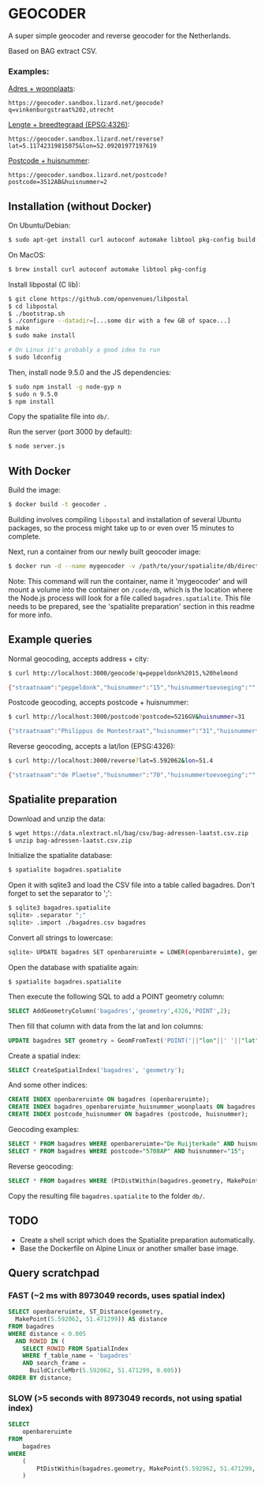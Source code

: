 GEOCODER
========

A super simple geocoder and reverse geocoder for the Netherlands.

Based on BAG extract CSV.

### Examples:


[Adres + woonplaats](https://geocoder.sandbox.lizard.net/geocode?q=vinkenburgstraat%202,utrecht):

`https://geocoder.sandbox.lizard.net/geocode?q=vinkenburgstraat%202,utrecht`

[Lengte + breedtegraad (EPSG:4326)](https://geocoder.sandbox.lizard.net/reverse?lat=5.11742319815075&lon=52.09201977197619):

`https://geocoder.sandbox.lizard.net/reverse?lat=5.11742319815075&lon=52.09201977197619`

[Postcode + huisnummer](https://geocoder.sandbox.lizard.net/postcode?postcode=3512AB&huisnummer=2):

`https://geocoder.sandbox.lizard.net/postcode?postcode=3512AB&huisnummer=2`



Installation (without Docker)
-----------------------------

On Ubuntu/Debian:
```bash
$ sudo apt-get install curl autoconf automake libtool pkg-config build-essential nodejs npm git libspatialite-dev sqlite3 nodejs-legacy
```

On MacOS:
```bash
$ brew install curl autoconf automake libtool pkg-config
```

Install libpostal (C lib):
```bash
$ git clone https://github.com/openvenues/libpostal
$ cd libpostal
$ ./bootstrap.sh
$ ./configure --datadir=[...some dir with a few GB of space...]
$ make
$ sudo make install

# On Linux it's probably a good idea to run
$ sudo ldconfig
```

Then, install node 9.5.0 and the JS dependencies:
```bash
$ sudo npm install -g node-gyp n
$ sudo n 9.5.0
$ npm install
```

Copy the spatialite file into `db/`.

Run the server (port 3000 by default):
```bash
$ node server.js
```


With Docker
-----------

Build the image:

```bash
$ docker build -t geocoder .
```

Building involves compiling `libpostal` and installation of several Ubuntu packages, so the process might take up to or even over 15 minutes to complete.

Next, run a container from our newly built geocoder image:

```bash
$ docker run -d --name mygeocoder -v /path/to/your/spatialite/db/directory/:/code/db -p 3000:3000 geocoder
```

Note: This command will run the container, name it 'mygeocoder' and will mount a volume into the container on `/code/db`, which is the location where the Node.js process will look for a file called `bagadres.spatialite`. This file needs to be prepared, see the 'spatialite preparation' section in this readme for more info.




Example queries
---------------

Normal geocoding, accepts address + city:
```bash
$ curl http://localhost:3000/geocode?q=peppeldonk%2015,%20helmond

{"straatnaam":"peppeldonk","huisnummer":"15","huisnummertoevoeging":"","postcode":"5708AP","woonplaats":"helmond","gemeente":"Helmond","provincie":"Noord-Brabant","lon":"5.62753660400647","lat":"51.4833656206657","object_type":"VBO","object_id":"0794010000123493","geometry":{"type":"Point","coordinates":[5.62753660400647,51.4833656206657]}}
```

Postcode geocoding, accepts postcode + huisnummer:
```bash
$ curl http://localhost:3000/postcode?postcode=5216GV&huisnummer=31

{"straatnaam":"Philippus de Montestraat","huisnummer":"31","huisnummertoevoeging":"","postcode":"5216GV","woonplaats":"'s-Hertogenbosch","gemeente":"'s-Hertogenbosch","provincie":"Noord-Brabant","lon":"5.31464820939035","lat":"51.682194039915","object_type":"VBO","object_id":"0796010000386976","geometry":{"type":"Point","coordinates":[5.31464820939035,51.68219403991499]}}
```

Reverse geocoding, accepts a lat/lon (EPSG:4326):
```bash
$ curl http://localhost:3000/reverse?lat=5.592062&lon=51.4

{"straatnaam":"de Plaetse","huisnummer":"70","huisnummertoevoeging":"","postcode":"5591TX","woonplaats":"Heeze","gemeente":"Heeze-Leende","provincie":"Noord-Brabant","lon":"5.59048640064042","lat":"51.3982902573836","object_type":"VBO","object_id":"1658010000000594"}
```



Spatialite preparation
----------------------

Download and unzip the data:

```bash
$ wget https://data.nlextract.nl/bag/csv/bag-adressen-laatst.csv.zip
$ unzip bag-adressen-laatst.csv.zip
```


Initialize the spatialite database:

```bash
$ spatialite bagadres.spatialite
```


Open it with sqlite3 and load the CSV file into a table called bagadres.
Don't forget to set the separator to ';':

```bash
$ sqlite3 bagadres.spatialite
sqlite> .separator ";"
sqlite> .import ./bagadres.csv bagadres
```

Convert all strings to lowercase:
```bash
sqlite> UPDATE bagadres SET openbareruimte = LOWER(openbareruimte), gemeente = LOWER(gemeente) huisnummertoevoeging = LOWER(huisnummertoevoeging) woonplaats = LOWER(woonplaats) provincie = LOWER(provincie);
```


Open the database with spatialite again:

```
$ spatialite bagadres.spatialite
```


Then execute the following SQL to add a POINT geometry column:

```sql
SELECT AddGeometryColumn('bagadres','geometry',4326,'POINT',2);
```


Then fill that column with data from the lat and lon columns:

```sql
UPDATE bagadres SET geometry = GeomFromText('POINT('||"lon"||' '||"lat"||')',4326);
```


Create a spatial index:

```sql
SELECT CreateSpatialIndex('bagadres', 'geometry');
```


And some other indices:

```sql
CREATE INDEX openbareruimte ON bagadres (openbareruimte);
CREATE INDEX bagadres_openbareruimte_huisnummer_woonplaats ON bagadres (openbareruimte, huisnummer, woonplaats);
CREATE INDEX postcode_huisnummer ON bagadres (postcode, huisnummer);
```

Geocoding examples:

```sql
SELECT * FROM bagadres WHERE openbareruimte="De Ruijterkade" AND huisnummer="10";
SELECT * FROM bagadres WHERE postcode="5708AP" AND huisnummer="15";
```


Reverse geocoding:

```sql
SELECT * FROM bagadres WHERE (PtDistWithin(bagadres.geometry, MakePoint(5.592062, 51.471299, 4326), 300));
```


Copy the resulting file `bagadres.spatialite` to the folder `db/`.



TODO
----

- Create a shell script which does the Spatialite preparation automatically.
- Base the Dockerfile on Alpine Linux or another smaller base image.


Query scratchpad
----------------


### FAST (~2 ms with 8973049 records, uses spatial index)

```sql
SELECT openbareruimte, ST_Distance(geometry,
  MakePoint(5.592062, 51.471299)) AS distance
FROM bagadres
WHERE distance < 0.005
  AND ROWID IN (
    SELECT ROWID FROM SpatialIndex
    WHERE f_table_name = 'bagadres' 
    AND search_frame = 
      BuildCircleMbr(5.592062, 51.471299, 0.005))
ORDER BY distance;
```



### SLOW (>5 seconds with 8973049 records, not using spatial index)

```sql
SELECT 
    openbareruimte
FROM 
    bagadres 
WHERE 
    (
        PtDistWithin(bagadres.geometry, MakePoint(5.592062, 51.471299, 4326), 0.05)
    )
```
